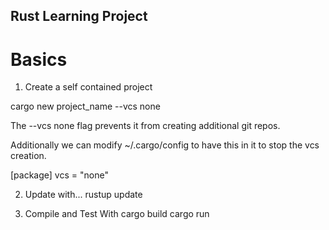 ## Rust Learning Project

# Basics

1) Create a self contained project

cargo new project_name --vcs none

The --vcs none flag prevents it from creating additional git repos.

Additionally we can modify ~/.cargo/config to have this in it to stop the vcs creation.

[package]
vcs = "none"

2) Update with...
rustup update

3) Compile and Test With
cargo build
cargo run
